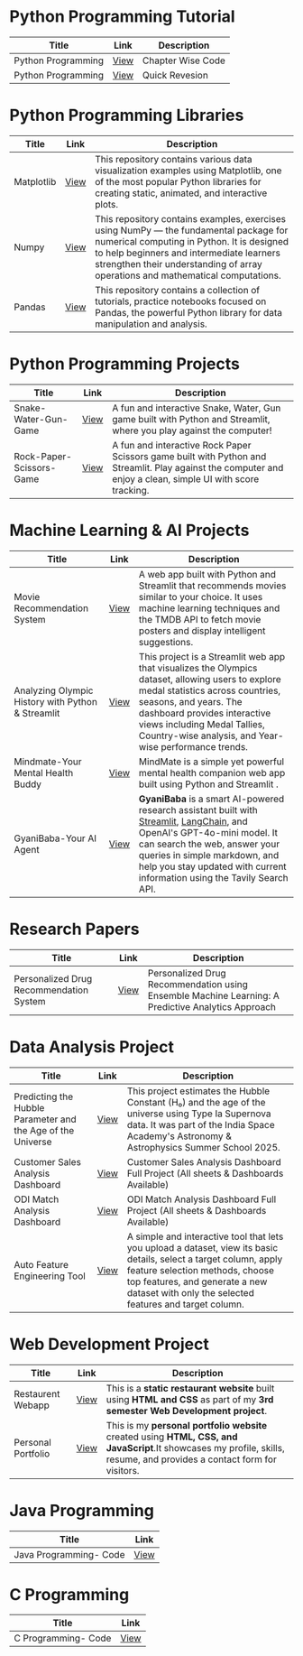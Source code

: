 # **Python Programming Tutorial**
|  Title                     |  Link                                                           | Description              |
|---------------------------------------|-----------------------------------------------------------------------------|---------------------------------------------|
| Python Programming | [View](https://github.com/Rohan048/Python-Programming) |  Chapter Wise Code |
| Python Programming | [View](https://github.com/Rohan048/Python-Programming-and-libraries/blob/master/PYTHON/PYTHON.ipynb) | Quick Revesion |


# **Python Programming Libraries**
|  Title                     |  Link                                                           | Description |
|---------------------------------------|-----------------------------------------------------------------------------|---------------------------------------------------------------------|
| Matplotlib | [View](https://github.com/Rohan048/Python-Programming-and-libraries/blob/master/PYTHON/Matplotlib_Tutorials.ipynb) | This repository contains various data visualization examples using Matplotlib, one of the most popular Python libraries for creating static, animated, and interactive plots. |
| Numpy | [View](https://github.com/Rohan048/Python-Programming-and-libraries/blob/master/NUMPY/NUMPY.ipynb) | This repository contains examples, exercises using NumPy — the fundamental package for numerical computing in Python. It is designed to help beginners and intermediate learners strengthen their understanding of array operations and mathematical computations. |
| Pandas | [View](https://github.com/Rohan048/Python-Programming-and-libraries/tree/master/PANDAS) | This repository contains a collection of tutorials, practice notebooks focused on Pandas, the powerful Python library for data manipulation and analysis.


# **Python Programming Projects**

| Title                     |  Link                                                           | Description                                                              |
|---------------------------------------|-----------------------------------------------------------------------------|-----------------------------------------------------------------------------|
| Snake-Water-Gun-Game | [View](https://github.com/Rohan048/Snake-Water-Gun-Game) |A fun and interactive Snake, Water, Gun game built with Python and Streamlit, where you play against the computer!                 |
| Rock-Paper-Scissors-Game| [View](https://github.com/Rohan048/Rock-Paper-Scissors-Game?tab=readme-ov-file) | A fun and interactive Rock Paper Scissors game built with Python and Streamlit. Play against the computer and enjoy a clean, simple UI with score tracking.           |


# **Machine Learning & AI Projects**

| Title           | Link                                                                 | Description                                                  |
|---------------------------|----------------------------------------------------------------------------------|-----------------------------------------------------------------|
| Movie Recommendation System      | [View](https://github.com/Rohan048/Movie-Recommendation-System)        | A web app built with Python and Streamlit that recommends movies similar to your choice. It uses machine learning techniques and the TMDB API to fetch movie posters and display intelligent suggestions.       |
| Analyzing Olympic History with Python & Streamlit | [View](https://github.com/Rohan048/OlympicsDataset-Project-App) | This project is a Streamlit web app that visualizes the Olympics dataset, allowing users to explore medal statistics across countries, seasons, and years. The dashboard provides interactive views including Medal Tallies, Country-wise analysis, and Year-wise performance trends. 
| Mindmate-Your Mental Health Buddy | [View](https://mindmate-your-mental-health-buddy.streamlit.app/)  | MindMate is a simple yet powerful mental health companion web app built using Python and Streamlit .
| GyaniBaba-Your AI Agent  | [View](https://github.com/Rohan048/GyaniBaba-Your-AI-Agent)   | **GyaniBaba** is a smart AI-powered research assistant built with [Streamlit](https://streamlit.io/), [LangChain](https://www.langchain.com/), and OpenAI's GPT-4o-mini model. It can search the web, answer your queries in simple markdown, and help you stay updated with current information using the Tavily Search API.

# **Research Papers**

| Title           | Link                                                                 | Description                                                  |
|---------------------------|----------------------------------------------------------------------------------|-----------------------------------------------------------------|
| Personalized Drug Recommendation System | [View](https://github.com/Rohan048/Personalized-Drug-Recommendation-using-Ensemble-Machine-Learning-A-Predictive-Analytics-Approach-) | Personalized Drug Recommendation using Ensemble Machine Learning: A Predictive Analytics Approach 


# Data Analysis Project

| Title           | Link                                                                 | Description                                                  |
|---------------------------|----------------------------------------------------------------------------------|-----------------------------------------------------------------|
| Predicting the Hubble Parameter and the Age of the Universe | [View](https://github.com/Rohan048/India-Space-Academy-Internship) | This project estimates the Hubble Constant (H₀) and the age of the universe using Type Ia Supernova data. It was part of the India Space Academy's Astronomy & Astrophysics Summer School 2025.
| Customer Sales Analysis Dashboard | [View](https://github.com/Rohan048/Customer-Sales-Analysis-Dashboard) | Customer Sales Analysis Dashboard Full Project (All sheets & Dashboards Available) |
| ODI Match Analysis Dashboard | [View](https://github.com/Rohan048/ODI-Match-Analysis-Dashboard) | ODI Match Analysis Dashboard Full Project (All sheets & Dashboards Available) |
| Auto Feature Engineering Tool | [View](https://github.com/Rohan048/Auto-Feature-Engineering-Tool/tree/master) | A simple and interactive tool that lets you upload a dataset, view its basic details, select a target column, apply feature selection methods, choose top features, and generate a new dataset with only the selected features and target column. |


# **Web Development Project**
|  Title           | Link                                                                 |  Description                                                  |
|---------------------------|----------------------------------------------------------------------------------|-----------------------------------------------------------------|
|Restaurent Webapp | [View](https://github.com/Rohan048/WebDevlopment-Restaurent-Project-Built-in-3rdSemester) | This is a **static restaurant website** built using **HTML and CSS** as part of my **3rd semester Web Development project**.
| Personal Portfolio | [View](https://github.com/Rohan048/Personal-Portfolio-Website) | This is my **personal portfolio website** created using **HTML, CSS, and JavaScript**.It showcases my profile, skills, resume, and provides a contact form for visitors. | 


# **Java Programming**
|  Title                     |  Link                                                           | 
|---------------------------------------|-----------------------------------------------------------------------------|
| Java Programming- Code | [View](https://github.com/Rohan048/Java-Programming/tree/master/Java_Programming) |  


# **C Programming**
|  Title                     | Link                                                           | 
|---------------------------------------|-----------------------------------------------------------------------------|
| C Programming- Code | [View](https://github.com/Rohan048/C-programming) |  


